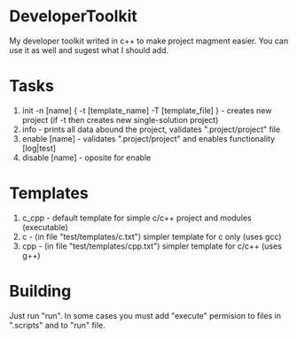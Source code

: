 # DeveloperToolkit
My developer toolkit writed in c++ to make project magment easier. You can use it as well and sugest what I should add.

# Tasks
1. init -n [name] { -t [template_name] -T [template_file] }  -  creates new project (if -t then creates new single-solution project)
2. info  -  prints all data abound the project, validates ".project/project" file
3. enable [name]  -  validates ".project/project" and enables functionality [log|test]
4. disable [name]  -  oposite for enable

# Templates
1. c_cpp - default template for simple c/c++ project and modules (executable)
2. c - (in file "test/templates/c.txt") simpler template for c only (uses gcc)
3. cpp - (in file "test/templates/cpp.txt") simpler template for c/c++ (uses g++)

# Building 
Just run "run".
In some cases you must add "execute" permision to files in ".scripts" and to "run" file.
